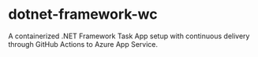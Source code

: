 # dotnet-framework-wc
A containerized .NET Framework Task App setup with continuous delivery through GitHub Actions to Azure App Service.

